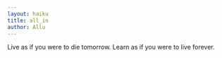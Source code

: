 ```yaml
---
layout: haiku
title: all_in
author: Allu
---
```


Live as if you were to die tomorrow. Learn as if you were to live forever.
